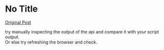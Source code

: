# No Title

[Original Post](https://discourse.onlinedegree.iitm.ac.in/t/165959/94)

<p>try manually inspecting the output of the api and compare it with your script output.<br>
Or else try refreshing the browser and check.</p>